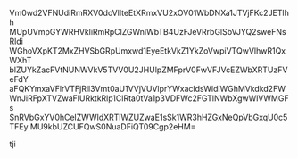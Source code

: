 Vm0wd2VFNUdiRmRXV0doVllteEtXRmxVU2xOV01WbDNXa1JTVjFKc2JETlhh
MUpUVmpGYWRHVkliRmRpClZGWnlWbTB4UzFJeVRrbGlSbVJYQ2sweFNsRldi
WGhoVXpKT2MxZHVSbGRpUmxwd1EyeEtkVkZ1YkZoVwpiVTQwVlhwR1QxWXhT
blZUYkZacFVtNUNWVkV5TVV0U2JHUlpZMFprV0FwVFJVcEZWbXRTUzFVeFdY
aFQKYmxaVFlrVTFjRll3Vmt0aU1VVjVUVlprYWxacldsWldiWGhMVkdkd2FW
WnJiRFpXTVZwaFlURktkRlp1ClRta0tVa1p3VDFWc2FGTlNWbXgwWlVWMGFs
SnRVbGxYV0hCelZWWldXRTlWZUZwaE1sSk1WR3hHZGxNeQpVbGxqU0c5TFEy
MU9kbUZCUFQwS0NuaDFiQT09Cgp2eHM=

tji